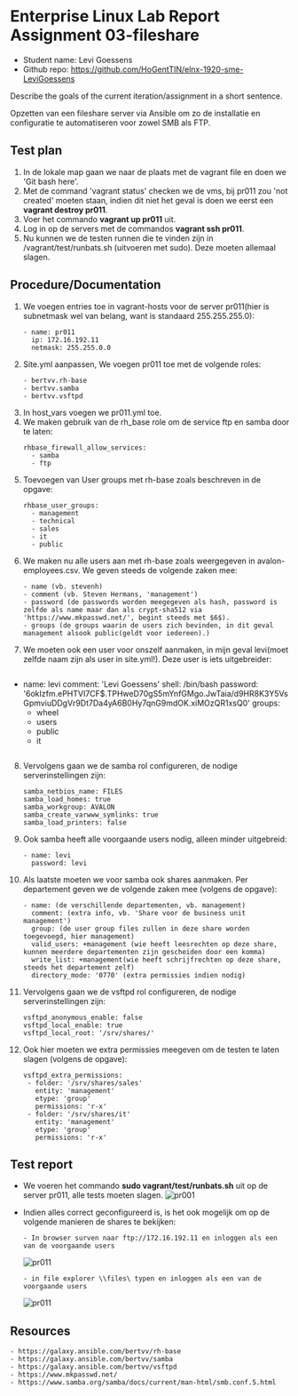 # Enterprise Linux Lab Report Assignment 03-fileshare

- Student name: Levi Goessens
- Github repo: <https://github.com/HoGentTIN/elnx-1920-sme-LeviGoessens>

Describe the goals of the current iteration/assignment in a short sentence.

Opzetten van een fileshare server via Ansible om zo de installatie en configuratie te automatiseren voor zowel SMB als FTP.


## Test plan

1. In de lokale map gaan we naar de plaats met de vagrant file en doen we 'Git bash here'.
2. Met de command 'vagrant status' checken we de vms, bij pr011 zou 'not created' moeten staan, indien dit niet het geval is doen we eerst een **vagrant destroy pr011**.
3. Voer het commando **vagrant up pr011** uit.
4. Log in op de servers met de commandos **vagrant ssh pr011**.
5. Nu kunnen we de testen runnen die te vinden zijn in /vagrant/test/runbats.sh (uitvoeren met sudo). Deze moeten allemaal slagen.



## Procedure/Documentation

1. We voegen entries toe in vagrant-hosts voor de server pr011(hier is subnetmask wel van belang, want is standaard 255.255.255.0):
	```
	- name: pr011
  	  ip: 172.16.192.11
  	  netmask: 255.255.0.0
	```
2. Site.yml aanpassen, We voegen pr011 toe met de volgende roles: 
    ```
    - bertvv.rh-base
    - bertvv.samba
    - bertvv.vsftpd
    ```
3. In host_vars voegen we pr011.yml toe.
4. We maken gebruik van de rh_base role om de service ftp en samba door te laten:
	```
	rhbase_firewall_allow_services:
      - samba
	  - ftp
	```
5. Toevoegen van User groups met rh-base zoals beschreven in de opgave:
	```
	rhbase_user_groups:
	  - management
	  - technical
	  - sales
	  - it
	  - public
	```
6. We maken nu alle users aan met rh-base zoals weergegeven in avalon-employees.csv. We geven steeds de volgende zaken mee:
	```
	- name (vb. stevenh)
	- comment (vb. Steven Hermans, 'management')
	- password (de passwords worden meegegeven als hash, password is zelfde als name maar dan als crypt-sha512 via 'https://www.mkpasswd.net/', begint steeds met $6$).
	- groups (de groups waarin de users zich bevinden, in dit geval management alsook public(geldt voor iedereen).)
	```
7. We moeten ook een user voor onszelf aanmaken, in mijn geval levi(moet zelfde naam zijn als user in site.yml!). Deze user is iets uitgebreider:
	```
  - name: levi
    comment: 'Levi Goessens'
    shell: /bin/bash
    password: '$6$okIzfm.ePHTVI7CF$.TPHweD70gS5mYnfGMgo.JwTaia/d9HR8K3Y5VsGpmviuDDgVr9Dt7Da4yA6B0Hy7qnG9mdOK.xiMOzQR1xsQ0'
    groups:
      - wheel
      - users
      - public
      - it
	```
8. Vervolgens gaan we de samba rol configureren, de nodige serverinstellingen zijn:
	```
	samba_netbios_name: FILES
	samba_load_homes: true
	samba_workgroup: AVALON
	samba_create_varwww_symlinks: true
	samba_load_printers: false
	```
9. Ook samba heeft alle voorgaande users nodig, alleen minder uitgebreid:
	```
	- name: levi
	  password: levi
	```
10. Als laatste moeten we voor samba ook shares aanmaken. Per departement geven we de volgende zaken mee (volgens de opgave):
	```
	- name: (de verschillende departementen, vb. management)
      comment: (extra info, vb. 'Share voor de business unit management')
      group: (de user group files zullen in deze share worden toegevoegd, hier management)
      valid_users: +management (wie heeft leesrechten op deze share, kunnen meerdere departementen zijn gescheiden door een komma)
      write_list: +management(wie heeft schrijfrechten op deze share, steeds het departement zelf)
      directory_mode: '0770' (extra permissies indien nodig)
	```
11. Vervolgens gaan we de vsftpd rol configureren, de nodige serverinstellingen zijn:
	```
	vsftpd_anonymous_enable: false
	vsftpd_local_enable: true
	vsftpd_local_root: '/srv/shares/'
	```
12. Ook hier moeten we extra permissies meegeven om de testen te laten slagen (volgens de opgave):
	```
	vsftpd_extra_permissions:
 	 - folder: '/srv/shares/sales'
   	   entity: 'management'
       etype: 'group'
       permissions: 'r-x'
     - folder: '/srv/shares/it'
       entity: 'management'
       etype: 'group'
       permissions: 'r-x'
	```

## Test report

- We voeren het commando **sudo vagrant/test/runbats.sh** uit op de server pr011, alle tests moeten slagen.
![pr001](screenshots/assignment03_tests.PNG)

- Indien alles correct geconfigureerd is, is het ook mogelijk om op de volgende manieren de shares te bekijken:
	```
	- In browser surven naar ftp://172.16.192.11 en inloggen als een van de voorgaande users
	```
	![pr011](screenshots/ftp.PNG)
	```
	- in file explorer \\files\ typen en inloggen als een van de voorgaande users
	```
	![pr011](screenshots/files.PNG)

	

## Resources

    - https://galaxy.ansible.com/bertvv/rh-base
	- https://galaxy.ansible.com/bertvv/samba
	- https://galaxy.ansible.com/bertvv/vsftpd
	- https://www.mkpasswd.net/
	- https://www.samba.org/samba/docs/current/man-html/smb.conf.5.html


